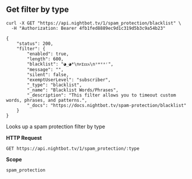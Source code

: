 ## Get filter by type

```cURL
curl -X GET "https://api.nightbot.tv/1/spam_protection/blacklist" \
  -H "Authorization: Bearer 4fb1fed8889ec9d1c319d5b3c9a54b23"

{
    "status": 200,
    "filter": {
        "enabled": true,
        "length": 600,
        "blacklist": "◕_◕*\nᴘɪᴢᴢᴀ\nˢʷᵉᵃʳ",
        "message": "",
        "silent": false,
        "exemptUserLevel": "subscriber",
        "_type": "blacklist",
        "_name": "Blacklist Words/Phrases",
        "_description": "This filter allows you to timeout custom words, phrases, and patterns.",
        "_docs": "https://docs.nightbot.tv/spam-protection/blacklist"
    }
}
```

Looks up a spam protection filter by type

**HTTP Request**

`GET https://api.nightbot.tv/1/spam_protection/:type`

**Scope**

`spam_protection`